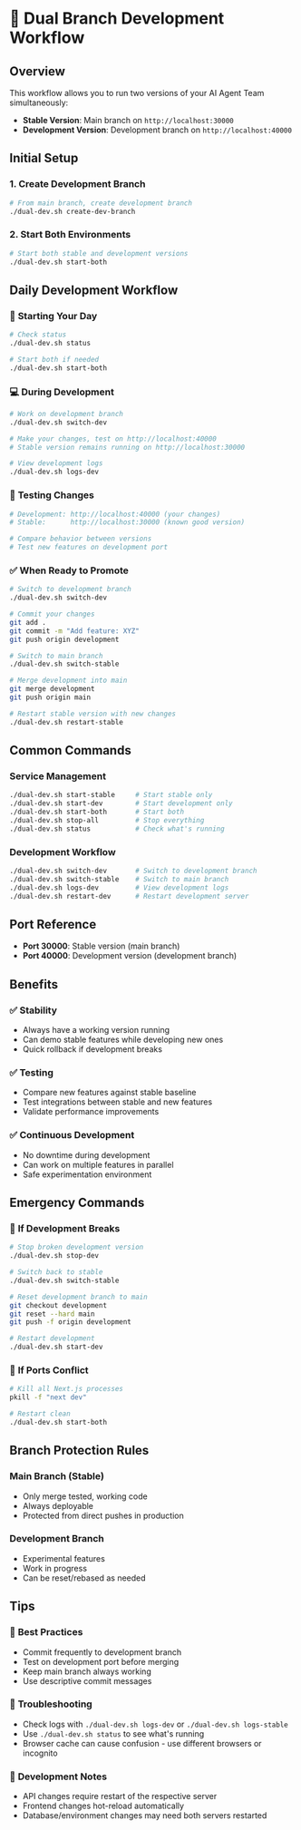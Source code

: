# 🔄 Dual Branch Development Workflow

## Overview
This workflow allows you to run two versions of your AI Agent Team simultaneously:
- **Stable Version**: Main branch on `http://localhost:30000`
- **Development Version**: Development branch on `http://localhost:40000`

## Initial Setup

### 1. Create Development Branch
```bash
# From main branch, create development branch
./dual-dev.sh create-dev-branch
```

### 2. Start Both Environments
```bash
# Start both stable and development versions
./dual-dev.sh start-both
```

## Daily Development Workflow

### 🚀 **Starting Your Day**
```bash
# Check status
./dual-dev.sh status

# Start both if needed
./dual-dev.sh start-both
```

### 💻 **During Development**
```bash
# Work on development branch
./dual-dev.sh switch-dev

# Make your changes, test on http://localhost:40000
# Stable version remains running on http://localhost:30000

# View development logs
./dual-dev.sh logs-dev
```

### 🧪 **Testing Changes**
```bash
# Development: http://localhost:40000 (your changes)
# Stable:      http://localhost:30000 (known good version)

# Compare behavior between versions
# Test new features on development port
```

### ✅ **When Ready to Promote**
```bash
# Switch to development branch
./dual-dev.sh switch-dev

# Commit your changes
git add .
git commit -m "Add feature: XYZ"
git push origin development

# Switch to main branch
./dual-dev.sh switch-stable

# Merge development into main
git merge development
git push origin main

# Restart stable version with new changes
./dual-dev.sh restart-stable
```

## Common Commands

### Service Management
```bash
./dual-dev.sh start-stable     # Start stable only
./dual-dev.sh start-dev        # Start development only
./dual-dev.sh start-both       # Start both
./dual-dev.sh stop-all         # Stop everything
./dual-dev.sh status           # Check what's running
```

### Development Workflow
```bash
./dual-dev.sh switch-dev       # Switch to development branch
./dual-dev.sh switch-stable    # Switch to main branch
./dual-dev.sh logs-dev         # View development logs
./dual-dev.sh restart-dev      # Restart development server
```

## Port Reference
- **Port 30000**: Stable version (main branch)
- **Port 40000**: Development version (development branch)

## Benefits

### ✅ **Stability**
- Always have a working version running
- Can demo stable features while developing new ones
- Quick rollback if development breaks

### ✅ **Testing**
- Compare new features against stable baseline
- Test integrations between stable and new features
- Validate performance improvements

### ✅ **Continuous Development**
- No downtime during development
- Can work on multiple features in parallel
- Safe experimentation environment

## Emergency Commands

### 🚨 **If Development Breaks**
```bash
# Stop broken development version
./dual-dev.sh stop-dev

# Switch back to stable
./dual-dev.sh switch-stable

# Reset development branch to main
git checkout development
git reset --hard main
git push -f origin development

# Restart development
./dual-dev.sh start-dev
```

### 🚨 **If Ports Conflict**
```bash
# Kill all Next.js processes
pkill -f "next dev"

# Restart clean
./dual-dev.sh start-both
```

## Branch Protection Rules

### Main Branch (Stable)
- Only merge tested, working code
- Always deployable
- Protected from direct pushes in production

### Development Branch
- Experimental features
- Work in progress
- Can be reset/rebased as needed

## Tips

### 🎯 **Best Practices**
- Commit frequently to development branch
- Test on development port before merging
- Keep main branch always working
- Use descriptive commit messages

### 🔧 **Troubleshooting**
- Check logs with `./dual-dev.sh logs-dev` or `./dual-dev.sh logs-stable`
- Use `./dual-dev.sh status` to see what's running
- Browser cache can cause confusion - use different browsers or incognito

### 📝 **Development Notes**
- API changes require restart of the respective server
- Frontend changes hot-reload automatically
- Database/environment changes may need both servers restarted
